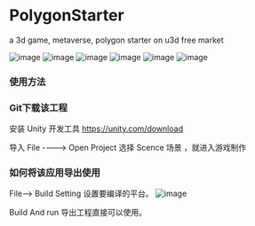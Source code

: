 # PolygonStarter
a 3d game, metaverse, polygon starter on u3d free market

![image](https://user-images.githubusercontent.com/18340126/145789065-37806003-0b51-4c40-b165-8f6a61d3f022.png)
![image](https://user-images.githubusercontent.com/18340126/145789094-41430054-0225-4e90-bf12-c0dfb21c4a88.png)
![image](https://user-images.githubusercontent.com/18340126/145789152-5ce1928c-aeaf-4c1b-a475-ccbefddac923.png)
![image](https://user-images.githubusercontent.com/18340126/145789183-52c2d76d-5f26-4779-8e8b-d65183e8a9c1.png)
![image](https://user-images.githubusercontent.com/18340126/145789206-1cecf056-98d8-4b09-80ef-a17be33673c4.png)
![image](https://user-images.githubusercontent.com/18340126/145789356-55895390-8df7-4d28-99f9-4e150ff64083.png)


### 使用方法
### Git下载该工程
安装
Unity 开发工具
https://unity.com/download

导入
File ----> Open Project
选择 Scence 场景
，就进入游戏制作

### 如何将该应用导出使用
File--> Build Setting 设置要编译的平台。
![image](https://user-images.githubusercontent.com/18340126/145790045-418a7d31-361f-4ca2-b050-8f15bd2ac956.png)

Build And run 导出工程直接可以使用。

